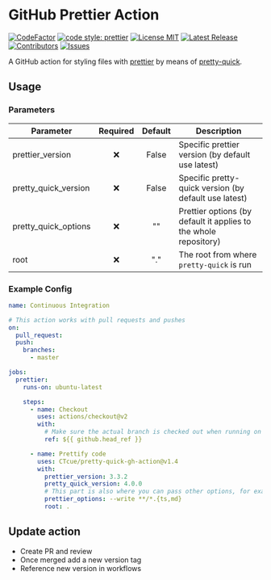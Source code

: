 # GitHub Prettier Action

[![CodeFactor](https://www.codefactor.io/repository/github/TimVanMourik/pretty-quick-gh-action/badge/master)](https://www.codefactor.io/repository/github/TimVanMourik/pretty-quick-gh-action/overview/master)
[![code style: prettier](https://img.shields.io/badge/code_style-prettier-ff69b4.svg?style=flat-square)](https://github.com/prettier/prettier)
[![License MIT](https://img.shields.io/github/license/TimVanMourik/pretty-quick-gh-action)](https://github.com/TimVanMourik/pretty-quick-gh-action/blob/master/LICENSE)
[![Latest Release](https://img.shields.io/github/v/release/TimVanMourik/pretty-quick-gh-action)](https://github.com/TimVanMourik/pretty-quick-gh-action/releases)
[![Contributors](https://img.shields.io/github/contributors-anon/TimVanMourik/pretty-quick-gh-action)](https://github.com/TimVanMourik/pretty-quick-gh-action/graphs/contributors)
[![Issues](https://img.shields.io/github/issues/TimVanMourik/pretty-quick-gh-action)](https://github.com/TimVanMourik/pretty-quick-gh-action/issues)

A GitHub action for styling files with [prettier](https://prettier.io) by means of [pretty-quick](https://github.com/azz/pretty-quick).

## Usage

### Parameters

| Parameter            | Required | Default | Description                                                      |
| -------------------- | :------: | :-----: | ---------------------------------------------------------------- |
| prettier_version     |   :x:    |  False  | Specific prettier version (by default use latest)                |
| pretty_quick_version |   :x:    |  False  | Specific pretty-quick version (by default use latest)            |
| pretty_quick_options |   :x:    |   ""    | Prettier options (by default it applies to the whole repository) |
| root                 |   :x:    |   "."   | The root from where `pretty-quick` is run                        |

### Example Config

```yaml
name: Continuous Integration

# This action works with pull requests and pushes
on:
  pull_request:
  push:
    branches:
      - master

jobs:
  prettier:
    runs-on: ubuntu-latest

    steps:
      - name: Checkout
        uses: actions/checkout@v2
        with:
          # Make sure the actual branch is checked out when running on pull requests
          ref: ${{ github.head_ref }}

      - name: Prettify code
        uses: CTcue/pretty-quick-gh-action@v1.4
        with:
          prettier_version: 3.3.2
          pretty_quick_version: 4.0.0
          # This part is also where you can pass other options, for example:
          prettier_options: --write **/*.{ts,md}
          root: .
```

## Update action

* Create PR and review
* Once merged add a new version tag
* Reference new version in workflows
